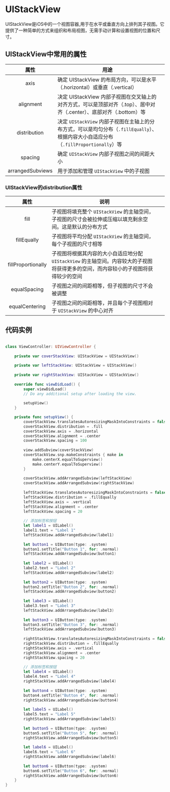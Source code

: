 # UIStackView

UIStackView是iOS中的一个视图容器,用于在水平或垂直方向上排列其子视图。它提供了一种简单的方式来组织和布局视图，无需手动计算和设置视图的位置和尺寸。

## UIStackView中常用的属性

| 属性 | 用途 |  |
| :-: | --- | --- |
| axis | 确定 UIStackView 的布局方向，可以是水平（.horizontal）或垂直（.vertical） | |
| alignment | 决定 UIStackView 内部子视图在交叉轴上的对齐方式，可以是顶部对齐（.top）、居中对齐（.center）、底部对齐（.bottom）等 | |
| distribution | 决定 `UIStackView` 内部子视图在主轴上的分布方式，可以是均匀分布（`.fillEqually`）、根据内容大小自适应分布（`.fillProportionally`）等 | |
| spacing | 确定 `UIStackView` 内部子视图之间的间距大小 | |
| arrangedSubviews | 用于添加和管理 `UIStackView` 中的子视图 | |

### UIStackView的distribution属性

| 属性 | 说明 | |
| :-: | --- | --- |
| fill | 子视图将填充整个 `UIStackView` 的主轴空间，子视图的尺寸会被拉伸或压缩以填充剩余空间。这是默认的分布方式 | |
| fillEqually | 子视图将平均分配 `UIStackView` 的主轴空间，每个子视图的尺寸相等 | |
| fillProportionally | 子视图将根据其内容的大小自适应地分配 `UIStackView` 的主轴空间。内容较大的子视图将获得更多的空间，而内容较小的子视图将获得较少的空间 | |
| equalSpacing | 子视图之间的间距相等，但子视图的尺寸不会被调整 | |
| equalCentering | 子视图之间的间距相等，并且每个子视图相对于 `UIStackView` 的中心对齐 | |

## 代码实例

``` swift

class ViewController: UIViewController {
    
    private var coverStackView: UIStackView = UIStackView()
    
    private var leftStackView: UIStackView = UIStackView()
    
    private var rightStackView: UIStackView = UIStackView()
    
    override func viewDidLoad() {
        super.viewDidLoad()
        // Do any additional setup after loading the view.
        
        setupView()
    }

    private func setupView() {
        coverStackView.translatesAutoresizingMaskIntoConstraints = false
        coverStackView.distribution = .fill
        coverStackView.axis = .horizontal
        coverStackView.alignment = .center
        coverStackView.spacing = 100
        
        view.addSubview(coverStackView)
        coverStackView.snp.makeConstraints { make in
            make.centerX.equalToSuperview()
            make.centerY.equalToSuperview()
        }
        
        coverStackView.addArrangedSubview(leftStackView)
        coverStackView.addArrangedSubview(rightStackView)
        
        leftStackView.translatesAutoresizingMaskIntoConstraints = false
        leftStackView.distribution = .fillEqually
        leftStackView.axis = .vertical
        leftStackView.alignment = .center
        leftStackView.spacing = 20
        
        // 添加标签和按钮
        let label1 = UILabel()
        label1.text = "Label 1"
        leftStackView.addArrangedSubview(label1)
        
        let button1 = UIButton(type: .system)
        button1.setTitle("Button 1", for: .normal)
        leftStackView.addArrangedSubview(button1)
        
        let label2 = UILabel()
        label2.text = "Label 2"
        leftStackView.addArrangedSubview(label2)
        
        let button2 = UIButton(type: .system)
        button2.setTitle("Button 2", for: .normal)
        leftStackView.addArrangedSubview(button2)
        
        let label3 = UILabel()
        label3.text = "Label 3"
        leftStackView.addArrangedSubview(label3)
        
        let button3 = UIButton(type: .system)
        button3.setTitle("Button 3", for: .normal)
        leftStackView.addArrangedSubview(button3)
        
        rightStackView.translatesAutoresizingMaskIntoConstraints = false
        rightStackView.distribution = .fillEqually
        rightStackView.axis = .vertical
        rightStackView.alignment = .center
        rightStackView.spacing = 20
        
        // 添加标签和按钮
        let label4 = UILabel()
        label4.text = "Label 4"
        rightStackView.addArrangedSubview(label4)
        
        let button4 = UIButton(type: .system)
        button4.setTitle("Button 4", for: .normal)
        rightStackView.addArrangedSubview(button4)
        
        let label5 = UILabel()
        label5.text = "Label 5"
        rightStackView.addArrangedSubview(label5)
        
        let button5 = UIButton(type: .system)
        button5.setTitle("Button 5", for: .normal)
        rightStackView.addArrangedSubview(button5)
        
        let label6 = UILabel()
        label6.text = "Label 6"
        rightStackView.addArrangedSubview(label6)
        
        let button6 = UIButton(type: .system)
        button6.setTitle("Button 6", for: .normal)
        rightStackView.addArrangedSubview(button6)
    }
}

```